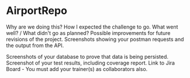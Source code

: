 # AirportRepo
Why are we doing this?
How I expected the challenge to go.
What went well? / What didn't go as planned?
Possible improvements for future revisions of the project.
Screenshots showing your postman requests and the output from the API.


Screenshots of your database to prove that data is being persisted.
Screenshot of your test results, including coverage report.
Link to Jira Board - You must add your trainer(s) as collaborators also.
